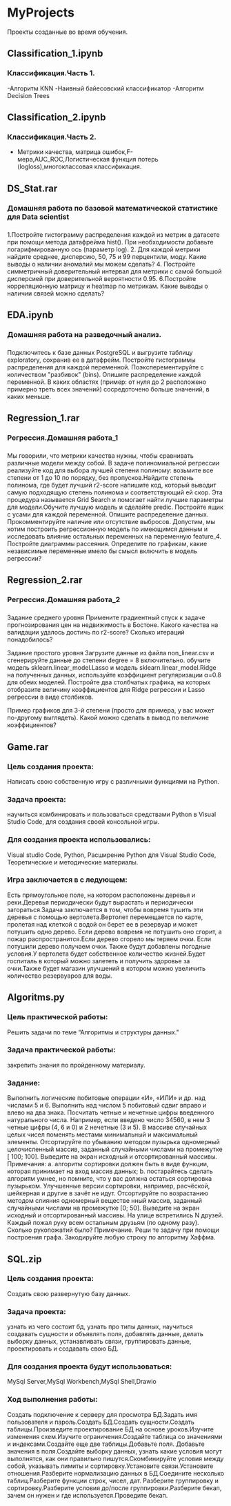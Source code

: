 # MyProjects
Проекты созданные во время обучения.

## Classification_1.ipynb

### Классификация.Часть 1.
-Алгоритм КNN
-Наивный байесовский классификатор
-Алгоритм Decision Trees 

## Classification_2.ipynb

### Классификация.Часть 2.
- Метрики качества, матрица ошибок,F-мера,AUC_ROC,Логистическая функция потерь (logloss),многоклассовая классификация.
 


## DS_Stat.rar
### Домашняя работа по базовой математической статистике для Data scientist

### 
1.Постройте гистограмму распределения каждой из метрик в датасете при помощи метода датафрейма hist(). При необходимости добавьте логарифмированную ось (параметр log).
2. Для каждой метрики найдите среднее, дисперсию, 50, 75 и 99 перцентили, моду. Какие выводы о наличии аномалий мы можем сделать?
4. Постройте симметричный доверительный интервал для метрики с самой большой дисперсией при доверительной вероятности 0.95. 
6.Постройте корреляционную матрицу и heatmap по метрикам. Какие выводы о наличии связей можно сделать?

## EDA.ipynb
### Домашняя работа на разведочный анализ.

### 
Подключитесь к базе данных PostgreSQL и выгрузите таблицу exploratory, сохранив ее в датафрейм. 
Постройте гистограммы распределения для каждой переменной. Поэксперементируйте с количеством "разбивок" (bins). Опишите распределение каждой переменной. В каких областях (пример: от нуля до 2 расположено примерно треть всех значений) сосредоточено больше значений, в каких меньше.

## Regression_1.rar
### Регрессия.Домашняя работа_1

### 
Мы говорили, что метрики качества нужны, чтобы сравнивать различные модели между собой. В задаче полиномиальной регрессии реализуйте код для выбора лучшей степени полиному: возьмите все степени от 1 до 10 по порядку, без пропусков.Найдите степень полинома, где будет лучший r2-score напишите код, который выводит самую подходящую степень полинома и соответствующий ей скор. Эта процедура называется Grid Search и помогает найти лучшие параметры для модели.Обучите лучшую модель и сделайте predic.
Постройте ящик с усами для каждой переменной. Опишите распределение данных. Прокомментируйте наличие или отсутствие выбросов.
Допустим, мы хотим построить регрессионную модель по имеющимся данным и исследовать влияние остальных переменных на переменную feature_4. Постройте диаграммы рассеяния. Определите по графикам, какие независимые переменные имело бы смысл включить в модель регрессии?

## Regression_2.rar
### Регрессия.Домашняя работа_2

###
Задание среднего уровня Примените градиентный спуск к задаче прогнозирования цен на недвижимость в Бостоне. 
Какого качества на валидации удалось достичь по r2-score? Сколько итераций понадобилось?

Задание простого уровня Загрузите данные из файла non_linear.csv и сгенерируйте данные до степени degree = 8 включительно. 
обучите модель sklearn.linear_model.Lasso и модель sklearn.linear_model.Ridge 
на полученных данных, используйте коэффициент регуляризации α=0.8 для обеих моделей. 
Постройте два столбчатых графика, на которых отобразите величину коэффициентов для Ridge регрессии и Lasso регрессии в виде столбиков.

Пример графиков для 3-й степени (просто для примера, у вас может по-другому выглядеть). Какой можно сделать в вывод по величине коэффициентов?

## **Game.rar** ##
### Цель создания проекта:
Написать свою собственную игру с различными функциями на Python.
### Задача проекта: 
научиться комбинировать и пользоваться средствами Python в Visual Studio Code, для создания своей консольной 
игры. 
### Для создания проекта использовались:
Visual studio Code, Python, Расширение Python для Visual Studio Code, Теоретические и методические материалы.
### Игра заключается в с ледующем:
Есть прямоугольное поле, на котором расположены деревья и реки.Деревья периодически будут вырастать и периодически загораться.Задача заключается в том, чтобы вовремя тушить эти деревья с помощью вертолета.Вертолет перемещается по карте, пролетая над клеткой с водой он берет ее в резервуар и может потушить одно дерево.
Если дерево вовремя  не потушить оно сгорит, а пожар распространится.Если дерево сгорело мы теряем очки. Если потушили дерево получаем очки.
Также будут добавлены погодные условия.У вертолета будет собственное количество жизней.Будет госпиталь в который можно залететь и получить здоровье за 
очки.Также будет магазин улучшений в котором можно увеличить количество резервуаров для воды.

## **Algoritms.py** 

### Цель практической работы: 
Решить задачи по теме “Алгоритмы и структуры данных."
### Задача практической работы: 
закрепить знания по пройденному  материалу.
### Задание:
Выполнить  логические побитовые операции «И», «ИЛИ» и др. 
над числами 5 и 6. Выполнить над числом 5 побитовый сдвиг вправо 
и влево на два знака.
Посчитать четные и нечетные цифры введенного натурального 
числа. Например, если введено число 34560, в нем 3 четные 
цифры (4, 6 и 0) и 2 нечетные (3 и 5).
 В массиве случайных целых чисел поменять местами 
минимальный и максимальный элементы.
Отсортируйте по убыванию методом пузырька одномерный 
целочисленный массив, заданный случайными числами на 
промежутке [ 100; 100]. Выведите на экран исходный и 
отсортированный массивы.
Примечания:
a. алгоритм сортировки должен быть в виде функции, которая 
принимает на вход массив данных;
b. постарайтесь сделать алгоритм умнее, но помните, что у вас 
должна остаться сортировка пузырьком. Улучшенные версии 
сортировки, например, расчёской, шейкерная и другие в зачёт не 
идут.
 Отсортируйте по возрастанию методом слияния одномерный 
веществе
нный массив, заданный случайными числами на 
промежутке [0; 50]. Выведите на экран исходный и 
отсортированный массивы.
 На улице встретились N друзей. Каждый пожал руку всем 
остальным друзьям (по одному разу). Сколько рукопожатий было?
Примечание. Реши
те задачу при помощи построения графа.
 Закодируйте любую строку по алгоритму Хаффма.

## SQL.zip

### Цель создания проекта: 
Создать свою развернутую базу данных.
### Задача проекта: 
узнать из чего состоит бд, узнать про типы данных, научиться создавать сущности и объявлять поля, добавлять данные, делать выборку данных, устанавливать связи, группировать данные, проектировать и создавать свою БД.
### Для создания проекта будут использоваться: 
MySql Server,MySql Workbench,MySql Shell,Drawio

### Ход выполнения работы:


Создать подключение к серверу для просмотра БД.Задать имя пользователя и пароль.Создать БД.Создать сущности.Создать таблицы.Произведите проектирование БД на основе уроков.Изучите изменения схем.Изучите ограничения.Создайте таблица со значениями и индексами.Создайте еще две таблицы.Добавьте поля.
Добавьте значения в поля.Создайте выборку данных, узнать какие условия могут выполнятся, как они правильно пишутся.Скомбинируйте условия между собой, указывать лимиты и сортировку.Установите связи.Установите отношения.Разберите нормализацию данных в БД.Соедините несколько таблиц.Разберите функции строк, чисел, дат.
Разберите группировку и сортировку.Разберите условия до/после группировки.Разберите бекап, зачем он нужен и где используется.Проведите бекап.



